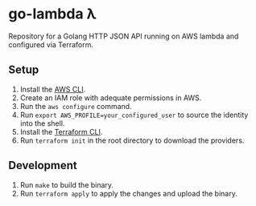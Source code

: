 # go-lambda λ

Repository for a Golang HTTP JSON API running on AWS lambda and configured via Terraform.

## Setup

1. Install the <a href="https://docs.aws.amazon.com/cli/latest/userguide/getting-started-install.html">AWS CLI</a>.
2. Create an IAM role with adequate permissions in AWS.
3. Run the `aws configure` command. 
4. Run `export AWS_PROFILE=your_configured_user` to source the identity into the shell.
3. Install the <a href="https://developer.hashicorp.com/terraform/tutorials/aws-get-started/install-cli">Terraform CLI</a>.
4. Run `terraform init` in the root directory to download the providers.

## Development

1. Run `make` to build the binary.
2. Run `terraform apply` to apply the changes and upload the binary.

